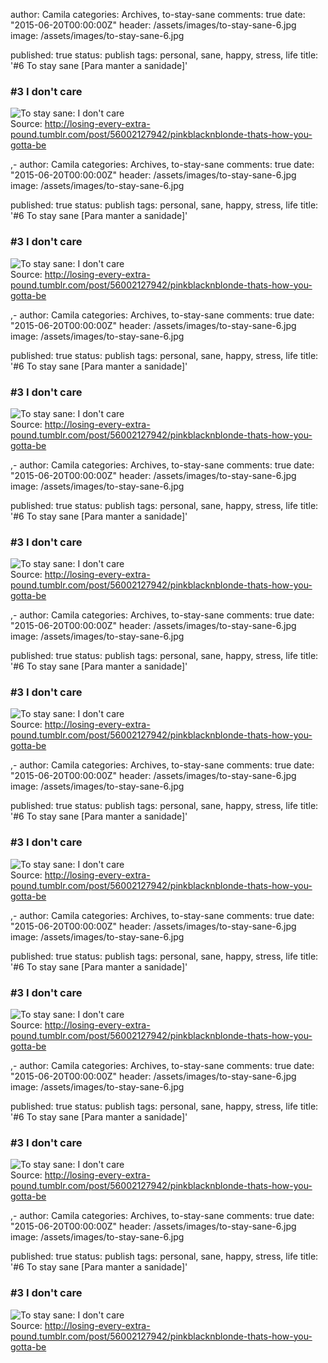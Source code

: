 
author: Camila
categories: Archives, to-stay-sane
comments: true
date: "2015-06-20T00:00:00Z"
header: /assets/images/to-stay-sane-6.jpg
image: /assets/images/to-stay-sane-6.jpg
 
published: true
status: publish
tags: personal, sane, happy, stress, life
title: '#6 To stay sane [Para manter a sanidade]'


<h3>#3 I don't care</h3>

<img title="To stay sane: I don't care" alt="To stay sane: I don't care" src="/assets/images/to-stay-sane-6.jpg" /><br>
Source: <a href="http://losing-every-extra-pound.tumblr.com/post/56002127942/pinkblacknblonde-thats-how-you-gotta-be" target="_blank">http://losing-every-extra-pound.tumblr.com/post/56002127942/pinkblacknblonde-thats-how-you-gotta-be</a><br>


,-
author: Camila
categories: Archives, to-stay-sane
comments: true
date: "2015-06-20T00:00:00Z"
header: /assets/images/to-stay-sane-6.jpg
image: /assets/images/to-stay-sane-6.jpg
 
published: true
status: publish
tags: personal, sane, happy, stress, life
title: '#6 To stay sane [Para manter a sanidade]'


<h3>#3 I don't care</h3>

<img title="To stay sane: I don't care" alt="To stay sane: I don't care" src="/assets/images/to-stay-sane-6.jpg" /><br>
Source: <a href="http://losing-every-extra-pound.tumblr.com/post/56002127942/pinkblacknblonde-thats-how-you-gotta-be" target="_blank">http://losing-every-extra-pound.tumblr.com/post/56002127942/pinkblacknblonde-thats-how-you-gotta-be</a><br>



,-
author: Camila
categories: Archives, to-stay-sane
comments: true
date: "2015-06-20T00:00:00Z"
header: /assets/images/to-stay-sane-6.jpg
image: /assets/images/to-stay-sane-6.jpg
 
published: true
status: publish
tags: personal, sane, happy, stress, life
title: '#6 To stay sane [Para manter a sanidade]'


<h3>#3 I don't care</h3>

<img title="To stay sane: I don't care" alt="To stay sane: I don't care" src="/assets/images/to-stay-sane-6.jpg" /><br>
Source: <a href="http://losing-every-extra-pound.tumblr.com/post/56002127942/pinkblacknblonde-thats-how-you-gotta-be" target="_blank">http://losing-every-extra-pound.tumblr.com/post/56002127942/pinkblacknblonde-thats-how-you-gotta-be</a><br>


,-
author: Camila
categories: Archives, to-stay-sane
comments: true
date: "2015-06-20T00:00:00Z"
header: /assets/images/to-stay-sane-6.jpg
image: /assets/images/to-stay-sane-6.jpg
 
published: true
status: publish
tags: personal, sane, happy, stress, life
title: '#6 To stay sane [Para manter a sanidade]'


<h3>#3 I don't care</h3>

<img title="To stay sane: I don't care" alt="To stay sane: I don't care" src="/assets/images/to-stay-sane-6.jpg" /><br>
Source: <a href="http://losing-every-extra-pound.tumblr.com/post/56002127942/pinkblacknblonde-thats-how-you-gotta-be" target="_blank">http://losing-every-extra-pound.tumblr.com/post/56002127942/pinkblacknblonde-thats-how-you-gotta-be</a><br>


,-
author: Camila
categories: Archives, to-stay-sane
comments: true
date: "2015-06-20T00:00:00Z"
header: /assets/images/to-stay-sane-6.jpg
image: /assets/images/to-stay-sane-6.jpg
 
published: true
status: publish
tags: personal, sane, happy, stress, life
title: '#6 To stay sane [Para manter a sanidade]'


<h3>#3 I don't care</h3>

<img title="To stay sane: I don't care" alt="To stay sane: I don't care" src="/assets/images/to-stay-sane-6.jpg" /><br>
Source: <a href="http://losing-every-extra-pound.tumblr.com/post/56002127942/pinkblacknblonde-thats-how-you-gotta-be" target="_blank">http://losing-every-extra-pound.tumblr.com/post/56002127942/pinkblacknblonde-thats-how-you-gotta-be</a><br>



,-
author: Camila
categories: Archives, to-stay-sane
comments: true
date: "2015-06-20T00:00:00Z"
header: /assets/images/to-stay-sane-6.jpg
image: /assets/images/to-stay-sane-6.jpg
 
published: true
status: publish
tags: personal, sane, happy, stress, life
title: '#6 To stay sane [Para manter a sanidade]'


<h3>#3 I don't care</h3>

<img title="To stay sane: I don't care" alt="To stay sane: I don't care" src="/assets/images/to-stay-sane-6.jpg" /><br>
Source: <a href="http://losing-every-extra-pound.tumblr.com/post/56002127942/pinkblacknblonde-thats-how-you-gotta-be" target="_blank">http://losing-every-extra-pound.tumblr.com/post/56002127942/pinkblacknblonde-thats-how-you-gotta-be</a><br>



,-
author: Camila
categories: Archives, to-stay-sane
comments: true
date: "2015-06-20T00:00:00Z"
header: /assets/images/to-stay-sane-6.jpg
image: /assets/images/to-stay-sane-6.jpg
 
published: true
status: publish
tags: personal, sane, happy, stress, life
title: '#6 To stay sane [Para manter a sanidade]'


<h3>#3 I don't care</h3>

<img title="To stay sane: I don't care" alt="To stay sane: I don't care" src="/assets/images/to-stay-sane-6.jpg" /><br>
Source: <a href="http://losing-every-extra-pound.tumblr.com/post/56002127942/pinkblacknblonde-thats-how-you-gotta-be" target="_blank">http://losing-every-extra-pound.tumblr.com/post/56002127942/pinkblacknblonde-thats-how-you-gotta-be</a><br>


,-
author: Camila
categories: Archives, to-stay-sane
comments: true
date: "2015-06-20T00:00:00Z"
header: /assets/images/to-stay-sane-6.jpg
image: /assets/images/to-stay-sane-6.jpg
 
published: true
status: publish
tags: personal, sane, happy, stress, life
title: '#6 To stay sane [Para manter a sanidade]'


<h3>#3 I don't care</h3>

<img title="To stay sane: I don't care" alt="To stay sane: I don't care" src="/assets/images/to-stay-sane-6.jpg" /><br>
Source: <a href="http://losing-every-extra-pound.tumblr.com/post/56002127942/pinkblacknblonde-thats-how-you-gotta-be" target="_blank">http://losing-every-extra-pound.tumblr.com/post/56002127942/pinkblacknblonde-thats-how-you-gotta-be</a><br>



,-
author: Camila
categories: Archives, to-stay-sane
comments: true
date: "2015-06-20T00:00:00Z"
header: /assets/images/to-stay-sane-6.jpg
image: /assets/images/to-stay-sane-6.jpg
 
published: true
status: publish
tags: personal, sane, happy, stress, life
title: '#6 To stay sane [Para manter a sanidade]'


<h3>#3 I don't care</h3>

<img title="To stay sane: I don't care" alt="To stay sane: I don't care" src="/assets/images/to-stay-sane-6.jpg" /><br>
Source: <a href="http://losing-every-extra-pound.tumblr.com/post/56002127942/pinkblacknblonde-thats-how-you-gotta-be" target="_blank">http://losing-every-extra-pound.tumblr.com/post/56002127942/pinkblacknblonde-thats-how-you-gotta-be</a><br>




